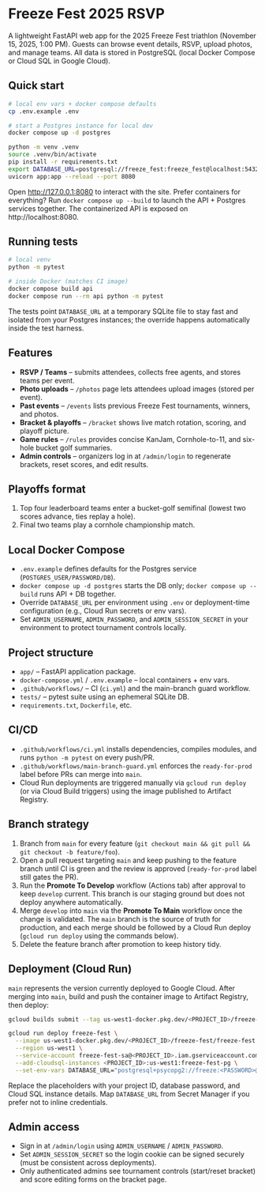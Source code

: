 # Freeze Fest 2025 RSVP

A lightweight FastAPI web app for the 2025 Freeze Fest triathlon (November 15, 2025, 1:00 PM). Guests can browse event details, RSVP, upload photos, and manage teams. All data is stored in PostgreSQL (local Docker Compose or Cloud SQL in Google Cloud).

## Quick start

```bash
# local env vars + docker compose defaults
cp .env.example .env

# start a Postgres instance for local dev
docker compose up -d postgres

python -m venv .venv
source .venv/bin/activate
pip install -r requirements.txt
export DATABASE_URL=postgresql://freeze_fest:freeze_fest@localhost:5432/freeze_fest
uvicorn app:app --reload --port 8080
```

Open http://127.0.0.1:8080 to interact with the site. Prefer containers for everything? Run `docker compose up --build` to launch the API + Postgres services together. The containerized API is exposed on http://localhost:8080.

## Running tests

```bash
# local venv
python -m pytest

# inside Docker (matches CI image)
docker compose build api
docker compose run --rm api python -m pytest
```

The tests point `DATABASE_URL` at a temporary SQLite file to stay fast and isolated from your Postgres instances; the override happens automatically inside the test harness.

## Features

- **RSVP / Teams** – submits attendees, collects free agents, and stores teams per event.
- **Photo uploads** – `/photos` page lets attendees upload images (stored per event).
- **Past events** – `/events` lists previous Freeze Fest tournaments, winners, and photos.
- **Bracket & playoffs** – `/bracket` shows live match rotation, scoring, and playoff picture.
- **Game rules** – `/rules` provides concise KanJam, Cornhole-to-11, and six-hole bucket golf summaries.
- **Admin controls** – organizers log in at `/admin/login` to regenerate brackets, reset scores, and edit results.

## Playoffs format

1. Top four leaderboard teams enter a bucket-golf semifinal (lowest two scores advance, ties replay a hole).  
2. Final two teams play a cornhole championship match.

## Local Docker Compose

- `.env.example` defines defaults for the Postgres service (`POSTGRES_USER/PASSWORD/DB`).
- `docker compose up -d postgres` starts the DB only; `docker compose up --build` runs API + DB together.
- Override `DATABASE_URL` per environment using `.env` or deployment-time configuration (e.g., Cloud Run secrets or env vars).
- Set `ADMIN_USERNAME`, `ADMIN_PASSWORD`, and `ADMIN_SESSION_SECRET` in your environment to protect tournament controls locally.

## Project structure

- `app/` – FastAPI application package.
- `docker-compose.yml` / `.env.example` – local containers + env vars.
- `.github/workflows/` – CI (`ci.yml`) and the main-branch guard workflow.
- `tests/` – pytest suite using an ephemeral SQLite DB.
- `requirements.txt`, `Dockerfile`, etc.

## CI/CD

- `.github/workflows/ci.yml` installs dependencies, compiles modules, and runs `python -m pytest` on every push/PR.
- `.github/workflows/main-branch-guard.yml` enforces the `ready-for-prod` label before PRs can merge into `main`.
- Cloud Run deployments are triggered manually via `gcloud run deploy` (or via Cloud Build triggers) using the image published to Artifact Registry.

## Branch strategy

1. Branch from `main` for every feature (`git checkout main && git pull && git checkout -b feature/foo`).
2. Open a pull request targeting `main` and keep pushing to the feature branch until CI is green and the review is approved (`ready-for-prod` label still gates the PR).
3. Run the **Promote To Develop** workflow (Actions tab) after approval to keep `develop` current. This branch is our staging ground but does not deploy anywhere automatically.
4. Merge `develop` into `main` via the **Promote To Main** workflow once the change is validated. The `main` branch is the source of truth for production, and each merge should be followed by a Cloud Run deploy (`gcloud run deploy` using the commands below).
5. Delete the feature branch after promotion to keep history tidy.

## Deployment (Cloud Run)

`main` represents the version currently deployed to Google Cloud. After merging into `main`, build and push the container image to Artifact Registry, then deploy:

```bash
gcloud builds submit --tag us-west1-docker.pkg.dev/<PROJECT_ID>/freeze-fest/freeze-fest:latest

gcloud run deploy freeze-fest \
  --image us-west1-docker.pkg.dev/<PROJECT_ID>/freeze-fest/freeze-fest:latest \
  --region us-west1 \
  --service-account freeze-fest-sa@<PROJECT_ID>.iam.gserviceaccount.com \
  --add-cloudsql-instances <PROJECT_ID>:us-west1:freeze-fest-pg \
  --set-env-vars DATABASE_URL="postgresql+psycopg2://freeze:<PASSWORD>@/freeze_db?host=/cloudsql/<PROJECT_ID>:us-west1:freeze-fest-pg"
```

Replace the placeholders with your project ID, database password, and Cloud SQL instance details. Map `DATABASE_URL` from Secret Manager if you prefer not to inline credentials.

## Admin access

- Sign in at `/admin/login` using `ADMIN_USERNAME` / `ADMIN_PASSWORD`.
- Set `ADMIN_SESSION_SECRET` so the login cookie can be signed securely (must be consistent across deployments).
- Only authenticated admins see tournament controls (start/reset bracket) and score editing forms on the bracket page.
